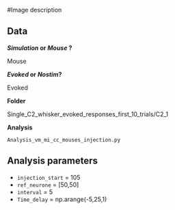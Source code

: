 #Image description

## Data
**_Simulation_ or _Mouse_ ?**

Mouse

**_Evoked_ or _Nostim_?**

Evoked

**Folder**

Single_C2_whisker_evoked_responses_first_10_trials/C2_1

**Analysis**

`Analysis_vm_mi_cc_mouses_injection.py`

## Analysis parameters
- `injection_start` = 105
- `ref_neurone` = [50,50]
- `interval` = 5
- `Time_delay` = np.arange(-5,25,1)
